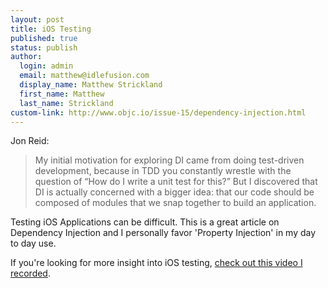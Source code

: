 ```yaml
--- 
layout: post
title: iOS Testing
published: true
status: publish
author:
  login: admin
  email: matthew@idlefusion.com
  display_name: Matthew Strickland
  first_name: Matthew
  last_name: Strickland
custom-link: http://www.objc.io/issue-15/dependency-injection.html
---
```

Jon Reid:

> My initial motivation for exploring DI came from doing test-driven development, because in TDD you constantly wrestle with the question of “How do I write a unit test for this?” But I discovered that DI is actually concerned with a bigger idea: that our code should be composed of modules that we snap together to build an application.

Testing iOS Applications can be difficult.  This is a great article on Dependency Injection and I personally favor 'Property Injection' in my day to day use.

If you're looking for more insight into iOS testing, [check out this video I recorded](https://www.youtube.com/watch?v=MgVEmq5Z1pk).